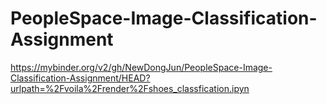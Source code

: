 # PeopleSpace-Image-Classification-Assignment

https://mybinder.org/v2/gh/NewDongJun/PeopleSpace-Image-Classification-Assignment/HEAD?urlpath=%2Fvoila%2Frender%2Fshoes_classfication.ipyn
